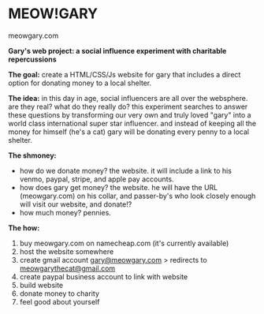 # MEOW!GARY

meowgary.com

<b>Gary's web project: a social influence experiment with charitable repercussions</b>

<b>The goal:</b>
create a HTML/CSS/Js website for gary that includes a direct option for donating money to a local shelter.

<b>The idea:</b>
in this day in age, social influencers are all over the websphere. are they real? what do they really do?
this experiment searches to answer these questions by transforming our very own and truly loved "gary" into a world class international super star influencer. and instead of keeping all the money for himself (he's a cat) gary will be donating every penny to a local shelter. 

<b>The shmoney:</b>
- how do we donate money? the website. it will include a link to his venmo, paypal, stripe, and apple pay accounts.
- how does gary get money? the website. he will have the URL (meowgary.com) on his collar, and passer-by's who look closely enough will visit our website, and donate!? 
- how much money? pennies. 

<b>The how:</b>
1. buy meowgary.com on namecheap.com (it's currently available)
2. host the website somewhere
3. create gmail account gary@meowgary.com > redirects to meowgarythecat@gmail.com 
4. create paypal business account to link with website
5. build website
6. donate money to charity
7. feel good about yourself
